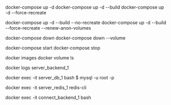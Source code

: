 #
#
#

docker-compose up -d 
docker-compose up -d --build
docker-compose up -d --force-recreate

docker-compose up -d --build --no-recreate 
docker-compose up -d --build --force-recreate --renew-anon-volumes 

docker-compose down 
docker-compose down --volume

docker-compose start 
docker-compose stop

docker images
docker volume ls  

docker logs server_backend_1 

docker exec -it server_db_1 bash
$ mysql -u root -p

docker exec -it server_redis_1 redis-cli

docker exec -it connect_backend_1 bash